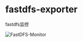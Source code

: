 # fastdfs-exporter
fastdfs监控

![FastDFS-Monitor](https://github.com/whithen/fastdfs-exporter/fastdfs-monitor.png)
